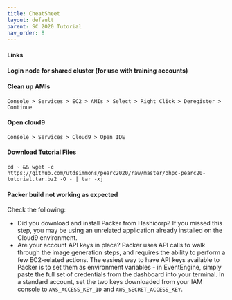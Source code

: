 ```yaml
---
title: CheatSheet
layout: default
parent: SC 2020 Tutorial
nav_order: 8
---
```


#### Links

#### Login node for shared cluster (for use with training accounts)

#### Clean up AMIs

    Console > Services > EC2 > AMIs > Select > Right Click > Deregister > Continue

#### Open cloud9

    Console > Services > Cloud9 > Open IDE

#### Download Tutorial Files

    cd ~ && wget -c https://github.com/utdsimmons/pearc2020/raw/master/ohpc-pearc20-tutorial.tar.bz2 -O - | tar -xj

#### Packer build not working as expected

Check the following:
* Did you download and install Packer from Hashicorp? If you missed this step, you may be using an unrelated application already installed on the Cloud9 environment.
* Are your account API keys in place? Packer uses API calls to walk through the image generation steps, and requires the ability to perform a few EC2-related actions. The easiest way to have API keys available to Packer is to set them as environment variables - in EventEngine, simply paste the full set of credentials from the dashboard into your terminal. In a standard account, set the two keys downloaded from your IAM console to `AWS_ACCESS_KEY_ID` and `AWS_SECRET_ACCESS_KEY`.
